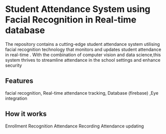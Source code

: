 # Student Attendance System using Facial Recognition in Real-time database

The repository contains a cutting-edge student attendance system utilising facial recognition technology that monitors and updates student attendance in real-time . With the combination of computer vision and data science,this system thrives to streamline attendance in the school settings and enhance security 

## Features 
facial recognition, Real-time attendance tracking, Database (firebase) ,Eye integration

## How it works
Enrollment
Recognition
Attendance Recording 
Attendance updating 
